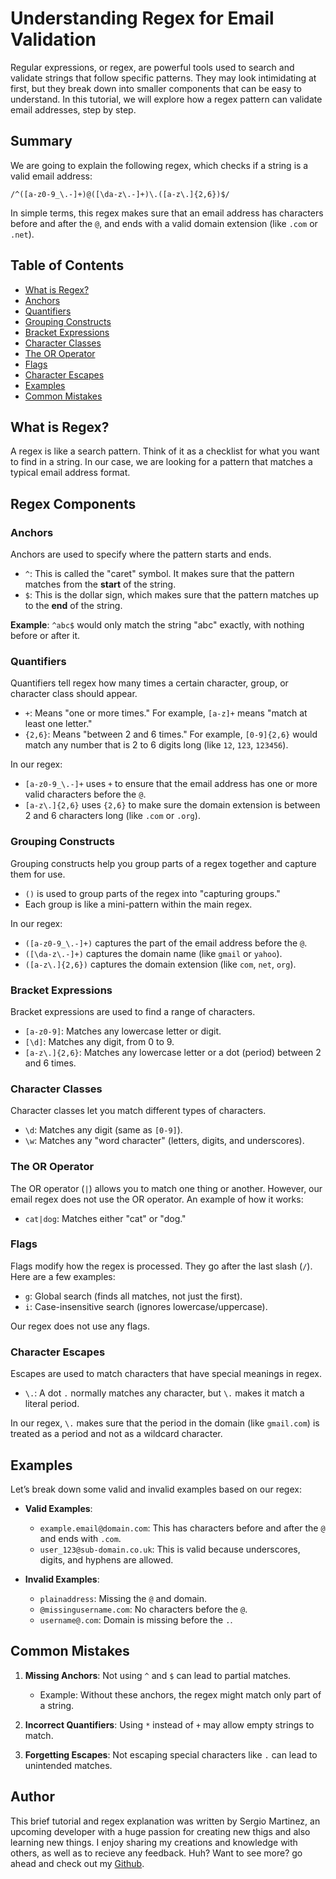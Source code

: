 
# Understanding Regex for Email Validation

Regular expressions, or regex, are powerful tools used to search and validate strings that follow specific patterns. They may look intimidating at first, but they break down into smaller components that can be easy to understand. In this tutorial, we will explore how a regex pattern can validate email addresses, step by step.

## Summary

We are going to explain the following regex, which checks if a string is a valid email address:

```
/^([a-z0-9_\.-]+)@([\da-z\.-]+)\.([a-z\.]{2,6})$/
```

In simple terms, this regex makes sure that an email address has characters before and after the `@`, and ends with a valid domain extension (like `.com` or `.net`).

## Table of Contents

- [What is Regex?](#what-is-regex)
- [Anchors](#anchors)
- [Quantifiers](#quantifiers)
- [Grouping Constructs](#grouping-constructs)
- [Bracket Expressions](#bracket-expressions)
- [Character Classes](#character-classes)
- [The OR Operator](#the-or-operator)
- [Flags](#flags)
- [Character Escapes](#character-escapes)
- [Examples](#examples)
- [Common Mistakes](#common-mistakes)

## What is Regex?

A regex is like a search pattern. Think of it as a checklist for what you want to find in a string. In our case, we are looking for a pattern that matches a typical email address format.

## Regex Components

### Anchors

Anchors are used to specify where the pattern starts and ends.

- `^`: This is called the "caret" symbol. It makes sure that the pattern matches from the **start** of the string.
- `$`: This is the dollar sign, which makes sure that the pattern matches up to the **end** of the string.

**Example**: `^abc$` would only match the string "abc" exactly, with nothing before or after it.

### Quantifiers

Quantifiers tell regex how many times a certain character, group, or character class should appear.

- `+`: Means "one or more times." For example, `[a-z]+` means "match at least one letter."
- `{2,6}`: Means "between 2 and 6 times." For example, `[0-9]{2,6}` would match any number that is 2 to 6 digits long (like `12`, `123`, `123456`).

In our regex:
- `[a-z0-9_\.-]+` uses `+` to ensure that the email address has one or more valid characters before the `@`.
- `[a-z\.]{2,6}` uses `{2,6}` to make sure the domain extension is between 2 and 6 characters long (like `.com` or `.org`).

### Grouping Constructs

Grouping constructs help you group parts of a regex together and capture them for use.

- `()` is used to group parts of the regex into "capturing groups."
- Each group is like a mini-pattern within the main regex.

In our regex:
- `([a-z0-9_\.-]+)` captures the part of the email address before the `@`.
- `([\da-z\.-]+)` captures the domain name (like `gmail` or `yahoo`).
- `([a-z\.]{2,6})` captures the domain extension (like `com`, `net`, `org`).

### Bracket Expressions

Bracket expressions are used to find a range of characters.

- `[a-z0-9]`: Matches any lowercase letter or digit.
- `[\d]`: Matches any digit, from 0 to 9.
- `[a-z\.]{2,6}`: Matches any lowercase letter or a dot (period) between 2 and 6 times.

### Character Classes

Character classes let you match different types of characters.

- `\d`: Matches any digit (same as `[0-9]`).
- `\w`: Matches any "word character" (letters, digits, and underscores).

### The OR Operator

The OR operator (`|`) allows you to match one thing or another. However, our email regex does not use the OR operator. An example of how it works:
- `cat|dog`: Matches either "cat" or "dog."

### Flags

Flags modify how the regex is processed. They go after the last slash (`/`). Here are a few examples:
- `g`: Global search (finds all matches, not just the first).
- `i`: Case-insensitive search (ignores lowercase/uppercase).

Our regex does not use any flags.

### Character Escapes

Escapes are used to match characters that have special meanings in regex.

- `\.`: A dot `.` normally matches any character, but `\.` makes it match a literal period.
  
In our regex, `\.` makes sure that the period in the domain (like `gmail.com`) is treated as a period and not as a wildcard character.

## Examples

Let’s break down some valid and invalid examples based on our regex:

- **Valid Examples**:
  - `example.email@domain.com`: This has characters before and after the `@` and ends with `.com`.
  - `user_123@sub-domain.co.uk`: This is valid because underscores, digits, and hyphens are allowed.

- **Invalid Examples**:
  - `plainaddress`: Missing the `@` and domain.
  - `@missingusername.com`: No characters before the `@`.
  - `username@.com`: Domain is missing before the `.`.

## Common Mistakes

1. **Missing Anchors**: Not using `^` and `$` can lead to partial matches.
   - Example: Without these anchors, the regex might match only part of a string.

2. **Incorrect Quantifiers**: Using `*` instead of `+` may allow empty strings to match.

3. **Forgetting Escapes**: Not escaping special characters like `.` can lead to unintended matches.

## Author

This brief tutorial and regex explanation was written by Sergio Martinez, an upcoming developer with a huge passion for creating new thigs and also learning new things. I enjoy sharing my creations and knowledge with others, as well as to recieve any feedback.
Huh? Want to see more? go ahead and check out my [Github](https://github.com/Sergmart7).
